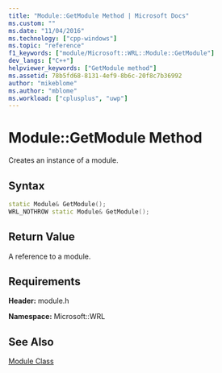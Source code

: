 ```yaml
---
title: "Module::GetModule Method | Microsoft Docs"
ms.custom: ""
ms.date: "11/04/2016"
ms.technology: ["cpp-windows"]
ms.topic: "reference"
f1_keywords: ["module/Microsoft::WRL::Module::GetModule"]
dev_langs: ["C++"]
helpviewer_keywords: ["GetModule method"]
ms.assetid: 78b5fd68-8131-4ef9-8b6c-20f8c7b36992
author: "mikeblome"
ms.author: "mblome"
ms.workload: ["cplusplus", "uwp"]
---
```

# Module::GetModule Method

Creates an instance of a module.

## Syntax

```cpp
static Module& GetModule();
WRL_NOTHROW static Module& GetModule();
```

## Return Value

A reference to a module.

## Requirements

**Header:** module.h

**Namespace:** Microsoft::WRL

## See Also

[Module Class](../windows/module-class.md)